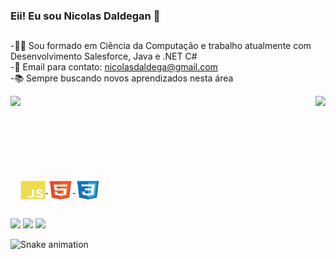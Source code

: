 ### Eii! Eu sou Nicolas Daldegan 👋
##
-👨‍🎓 Sou formado em Ciência da Computação e trabalho atualmente com Desenvolvimento Salesforce, Java e .NET C# <br>
-📧 Email para contato: nicolasdaldega@gmail.com <br>
-📚 Sempre buscando novos aprendizados nesta área <br>
<div>
  <a href="https://github.com/nicolasdaldegan">
  <img align="left" height="160em" src="https://github-readme-stats.vercel.app/api?username=nicolasdaldegan&show_icons=true&theme=dracula&include_all_commits=true&count_private=true"/>
  <img align="right" height="100em" src="https://github-readme-stats.vercel.app/api/top-langs/?username=nicolasdaldegan&layout=compact&langs_count=7&theme=dracula"/>
</div>
<div style="display: inline_block"><br><br><br><br><br><br><br><br>
  <img align="center" alt="Daldega-Js" height="30" width="40" src="https://raw.githubusercontent.com/devicons/devicon/master/icons/javascript/javascript-plain.svg">
  <img align="center" alt="Daldega-HTML" height="30" width="40" src="https://raw.githubusercontent.com/devicons/devicon/master/icons/html5/html5-original.svg">
  <img align="center" alt="Daldega-CSS" height="30" width="40" src="https://raw.githubusercontent.com/devicons/devicon/master/icons/css3/css3-original.svg">
  
  
</div>
  
##
  
<div>
  <a href="https://instagram.com/nicolasdaldegan" target="_blank"><img src="https://img.shields.io/badge/-Instagram-%23E4405F?style=for-the-badge&logo=instagram&logoColor=white" target="_blank"></a>
  <a href="https://www.linkedin.com/in/nicolas-daldegan-371411229/" target="_blank"><img src="https://img.shields.io/badge/-LinkedIn-%230077B5?style=for-the-badge&logo=linkedin&logoColor=white" target="_blank"></a> 
  <a href="https://twitter.com/nicolasdaldegan"><img src="https://img.shields.io/badge/Twitter-1DA1F2?style=for-the-badge&logo=twitter&logoColor=white" target="_blank"></a>
  </div>
  
  ![Snake animation](https://github.com/nicolasdaldegan/nicolasdaldegan/blob/output/github-contribution-grid-snake.svg)
